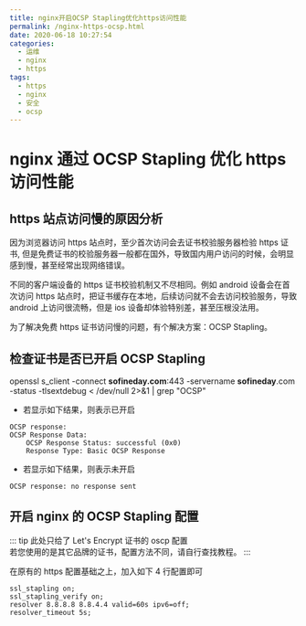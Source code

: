 ```yaml
---
title: nginx开启OCSP Stapling优化https访问性能
permalink: /nginx-https-ocsp.html
date: 2020-06-18 10:27:54
categories:
  - 运维
  - nginx
  - https
tags:
  - https
  - nginx
  - 安全
  - ocsp
---
```


# nginx 通过 OCSP Stapling 优化 https 访问性能

## https 站点访问慢的原因分析

因为浏览器访问 https 站点时，至少首次访问会去证书校验服务器检验 https 证书, 但是免费证书的校验服务器一般都在国外，导致国内用户访问的时候，会明显感到慢，甚至经常出现网络错误。

不同的客户端设备的 https 证书校验机制又不尽相同。例如 android 设备会在首次访问 https 站点时，把证书缓存在本地，后续访问就不会去访问校验服务，导致 android 上访问很流畅，但是 ios 设备却体验特别差，甚至压根没法用。

为了解决免费 https 证书访问慢的问题，有个解决方案：OCSP Stapling。

## 检查证书是否已开启 OCSP Stapling

openssl s_client -connect **sofineday.com**:443 -servername **sofineday**.com -status -tlsextdebug < /dev/null 2>&1 | grep "OCSP"

- 若显示如下结果，则表示已开启

```
OCSP response:
OCSP Response Data:
    OCSP Response Status: successful (0x0)
    Response Type: Basic OCSP Response
```

- 若显示如下结果，则表示未开启

```
OCSP response: no response sent
```

## 开启 nginx 的 OCSP Stapling 配置

::: tip
此处只给了 Let's Encrypt 证书的 oscp 配置  
若您使用的是其它品牌的证书，配置方法不同，请自行查找教程。
:::

在原有的 https 配置基础之上，加入如下 4 行配置即可

```
ssl_stapling on;
ssl_stapling_verify on;
resolver 8.8.8.8 8.8.4.4 valid=60s ipv6=off;
resolver_timeout 5s;
```

